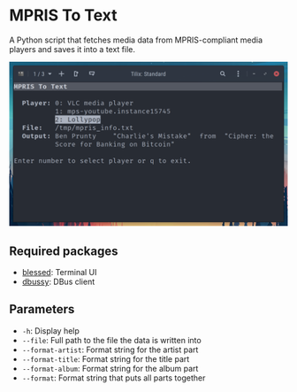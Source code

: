 # MPRIS To Text

A Python script that fetches media data from MPRIS-compliant media players and saves it into a text file.

![Screenshot of the user interface](screenshot.png)

## Required packages

- [blessed](https://github.com/jquast/blessed): Terminal UI
- [dbussy](https://github.com/ldo/dbussy): DBus client

## Parameters

- `-h`: Display help
- `--file`: Full path to the file the data is written into
- `--format-artist`: Format string for the artist part
- `--format-title`: Format string for the title part
- `--format-album`: Format string for the album part
- `--format`: Format string that puts all parts together

